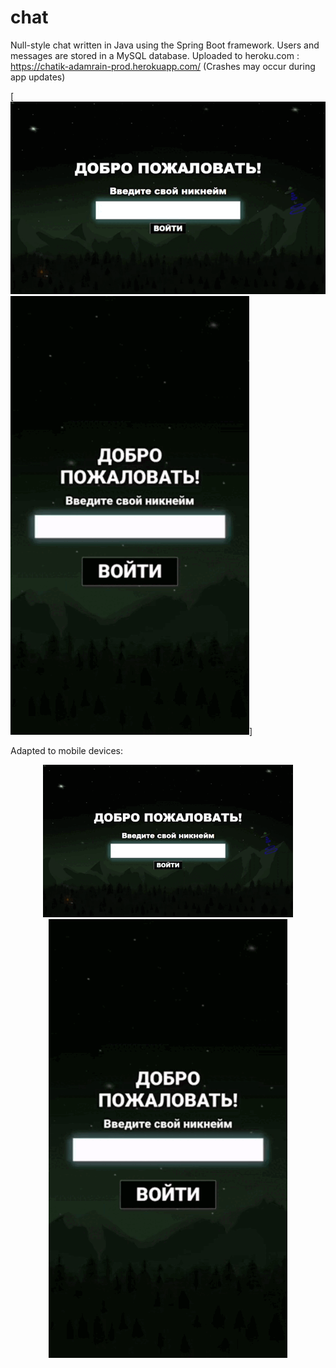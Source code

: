 # chat

Null-style chat written in Java using the Spring Boot framework. Users and messages are stored in a MySQL database. Uploaded to heroku.com : https://chatik-adamrain-prod.herokuapp.com/ (Crashes may occur during app updates)

[![Screenshot](https://github.com/AdamRain94/chat/blob/main/gif/Screenshot_gif.gif)![Screenshot](https://github.com/AdamRain94/chat/blob/main/gif/Screenshot_gif2.gif)]

Adapted to mobile devices:

<p align="center">
  <img src="https://github.com/AdamRain94/chat/blob/main/gif/Screenshot_gif.gif" width="400">
  <img src="https://github.com/AdamRain94/chat/blob/main/gif/Screenshot_gif2.gif">
</p>

